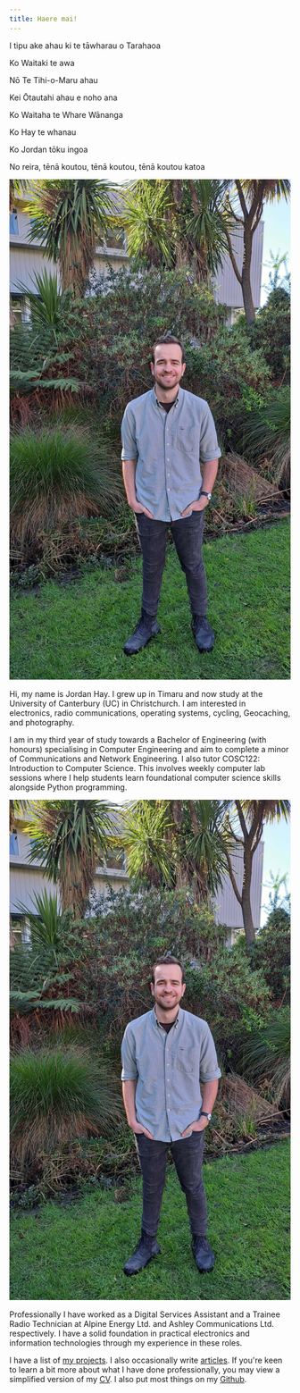 ```yaml
---
title: Haere mai!
---
```


<section id="pepeha">
    <p>I tipu ake ahau ki te tāwharau o Tarahaoa</p>
    <p>Ko Waitaki te awa</p>
    <p>Nō Te Tihi-o-Maru ahau</p>
    <p>Kei Ōtautahi ahau e noho ana</p>
    <p>Ko Waitaha te Whare Wānanga</p>
    <p>Ko Hay te whanau</p>
    <p>Ko Jordan tōku ingoa</p>
    <p>No reira, tēnā koutou, tēnā koutou, tēnā koutou katoa</p>
</section>

<img src="img/jordan.jpg" id="aside-profile" alt="Jordan stood in front of ECE at UC." />

<section id="introduction">
    <p>
        Hi, my name is Jordan Hay. I grew up in Timaru and now study at the University of Canterbury (UC)
        in Christchurch. I am interested in electronics, radio communications, operating systems, 
        cycling, Geocaching, and photography.
    </p>
    <p>
        I am in my third year of study towards a Bachelor of Engineering (with honours) specialising 
        in Computer Engineering and aim to complete a minor of Communications and Network Engineering.
        I also tutor COSC122: Introduction to Computer Science. This involves weekly computer lab 
        sessions where I help students learn foundational computer science skills alongside Python 
        programming.
    </p>
    <img src="img/jordan.jpg" id="inline-profile" alt="Jordan stood in front of ECE at UC." />
    <p>
        Professionally I have worked as a Digital Services Assistant and a Trainee Radio Technician at 
        Alpine Energy Ltd. and Ashley Communications Ltd. respectively. I have a solid foundation in
        practical electronics and information technologies through my experience in these roles.
    </p>
    <p>
        I have a list of <a href="/projects">my projects</a>. I also occasionally write 
        <a href="/articles">articles</a>. If you're keen to learn a bit more about what I have done 
        professionally, you may view a simplified version of my <a href="/cv">CV</a>. I also put most 
        things on my <a href="https://github.com/JHay0112">Github</a>.
    </p>
</section>